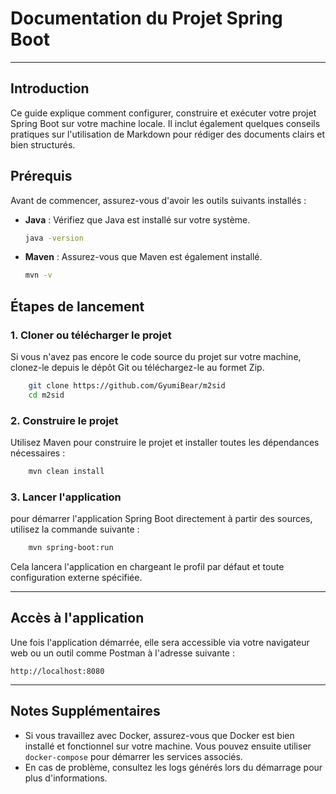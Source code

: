 # Documentation du Projet Spring Boot

---

## Introduction

Ce guide explique comment configurer, construire et exécuter votre projet Spring Boot sur votre machine locale. Il inclut également quelques conseils pratiques sur l'utilisation de Markdown pour rédiger des documents clairs et bien structurés.

## Prérequis

Avant de commencer, assurez-vous d'avoir les outils suivants installés :

- **Java** : Vérifiez que Java est installé sur votre système.
  ```bash
  java -version
  ```
- **Maven** : Assurez-vous que Maven est également installé.
  ```bash
  mvn -v
  ```
## Étapes de lancement

### 1. Cloner ou télécharger le projet

Si vous n'avez pas encore le code source du projet sur votre machine, clonez-le depuis le dépôt Git ou téléchargez-le au formet Zip.

```bash
    git clone https://github.com/GyumiBear/m2sid
    cd m2sid
```
### 2. Construire le projet

Utilisez Maven pour construire le projet et installer toutes les dépendances nécessaires :

```bash
    mvn clean install
```

### 3. Lancer l'application

pour démarrer l'application Spring Boot directement à partir des sources, utilisez la commande suivante :

```bash
    mvn spring-boot:run
```

Cela lancera l'application en chargeant le profil par défaut et toute configuration externe spécifiée.

---

## Accès à l'application

Une fois l'application démarrée, elle sera accessible via votre navigateur web ou un outil comme Postman à l'adresse suivante :

```
http://localhost:8080
```

---

## Notes Supplémentaires

- Si vous travaillez avec Docker, assurez-vous que Docker est bien installé et fonctionnel sur votre machine. Vous pouvez ensuite utiliser ```docker-compose``` pour démarrer les services associés.
- En cas de problème, consultez les logs générés lors du démarrage pour plus d'informations.